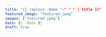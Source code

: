 ```yaml
---
title: "{{ replace .Name "-" " " | title }}"
featured_image: "featured.jpeg"
images: ["featured.jpeg"]
date: {{ .Date }}
draft: true
---
```


